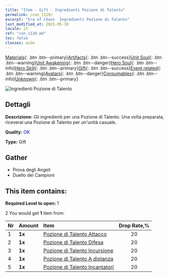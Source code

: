 ```yaml
---
title: "Item - Gift - Ingredienti Pozione di Talento"
permalink: /con_1120/
excerpt: "Era of Chaos  Ingredienti Pozione di Talento"
last_modified_at: 2021-05-18
locale: it
ref: "con_1120.md"
toc: false
classes: wide
---
```

 [Materials](/ItemsIT/){: .btn .btn--primary}[Artifacts](/ItemsIT/Artifacts/){: .btn .btn--success}[Unit Soul](/ItemsIT/UnitSoul/){: .btn .btn--warning}[Unit Awakening](/ItemsIT/UnitAwakening/){: .btn .btn--danger}[Hero Soul](/ItemsIT/HeroSoul/){: .btn .btn--info}[Hero Skill](/ItemsIT/HeroSkill/){: .btn .btn--primary}[Gift](/ItemsIT/Gift/){: .btn .btn--success}[Event related](/ItemsIT/Events/){: .btn .btn--warning}[Avatars](/ItemsIT/Avatars/){: .btn .btn--danger}[Consumables](/ItemsIT/Consumables/){: .btn .btn--info}[Unknown](/ItemsIT/Unknown/){: .btn .btn--primary}

 ![Ingredienti Pozione di Talento](/images/t/i_3049.png)

## Dettagli
 **Descrizione:** Gli ingredienti per una Pozione di Talento. Una volta preparata, riceverai una Pozione di Talento per un'unità casuale.

 **Quality:** <span style="color: #0000CD">OK</span>

 **Type:** Gift

## Gather

*    Prova degli Angeli 
*    Duello dei Campioni 

## This item contains:

 **Required Level to open:** 1

 2 You would get **1** item  from:

  | Nr | Amount |     Item    | Drop Rate,% |
  |:---|:-------|:------------|:---------:|
  | 1 |  **1x** | [Pozione di Talento Attacco](/ItemsIT/con_786/) | 20 | 
  | 2 |  **1x** | [Pozione di Talento Difesa](/ItemsIT/con_787/) | 20 | 
  | 3 |  **1x** | [Pozione di Talento Incursione](/ItemsIT/con_788/) | 20 | 
  | 4 |  **1x** | [Pozione di Talento A distanza](/ItemsIT/con_789/) | 20 | 
  | 5 |  **1x** | [Pozione di Talento Incantatori](/ItemsIT/con_790/) | 20 | 
